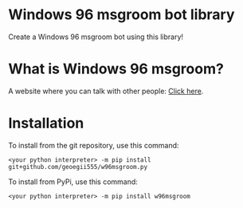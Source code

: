 # Windows 96 msgroom bot library
Create a Windows 96 msgroom bot using this library!
# What is Windows 96 msgroom?
A website where you can talk with other people: [Click here](https://msgroom.windows96.net/).
# Installation
To install from the git repository, use this command:
```
<your python interpreter> -m pip install git+github.com/geoegii555/w96msgroom.py
```
To install from PyPi, use this command:
```
<your python interpreter> -m pip install w96msgroom
```